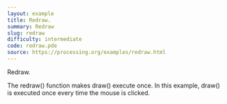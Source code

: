 ```yaml
---
layout: example
title: Redraw.
summary: Redraw
slug: redraw
difficulty: intermediate
code: redraw.pde
source: https://processing.org/examples/redraw.html
---
```


Redraw. 

 The redraw() function makes draw() execute once. In this example, draw() is executed once every time the mouse is clicked.
